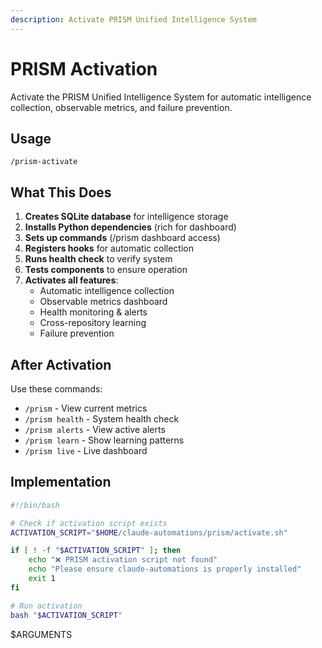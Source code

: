 ```yaml
---
description: Activate PRISM Unified Intelligence System
---
```


# PRISM Activation

Activate the PRISM Unified Intelligence System for automatic intelligence collection, observable metrics, and failure prevention.

## Usage

```
/prism-activate
```

## What This Does

1. **Creates SQLite database** for intelligence storage
2. **Installs Python dependencies** (rich for dashboard)
3. **Sets up commands** (/prism dashboard access)
4. **Registers hooks** for automatic collection
5. **Runs health check** to verify system
6. **Tests components** to ensure operation
7. **Activates all features**:
   - Automatic intelligence collection
   - Observable metrics dashboard
   - Health monitoring & alerts
   - Cross-repository learning
   - Failure prevention

## After Activation

Use these commands:
- `/prism` - View current metrics
- `/prism health` - System health check
- `/prism alerts` - View active alerts
- `/prism learn` - Show learning patterns
- `/prism live` - Live dashboard

## Implementation

```bash
#!/bin/bash

# Check if activation script exists
ACTIVATION_SCRIPT="$HOME/claude-automations/prism/activate.sh"

if [ ! -f "$ACTIVATION_SCRIPT" ]; then
    echo "❌ PRISM activation script not found"
    echo "Please ensure claude-automations is properly installed"
    exit 1
fi

# Run activation
bash "$ACTIVATION_SCRIPT"
```

$ARGUMENTS